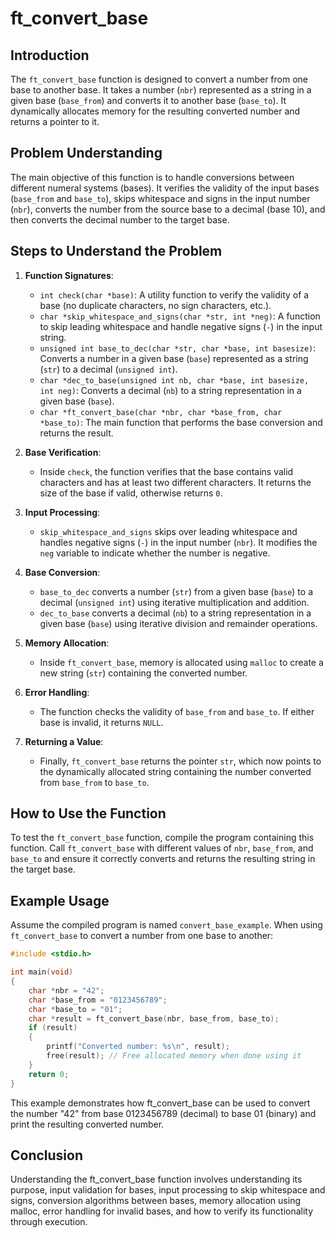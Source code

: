 # ft_convert_base

## Introduction
The `ft_convert_base` function is designed to convert a number from one base to another base. It takes a number (`nbr`) represented as a string in a given base (`base_from`) and converts it to another base (`base_to`). It dynamically allocates memory for the resulting converted number and returns a pointer to it.

## Problem Understanding
The main objective of this function is to handle conversions between different numeral systems (bases). It verifies the validity of the input bases (`base_from` and `base_to`), skips whitespace and signs in the input number (`nbr`), converts the number from the source base to a decimal (base 10), and then converts the decimal number to the target base.

## Steps to Understand the Problem

1. **Function Signatures**:
   - `int check(char *base)`: A utility function to verify the validity of a base (no duplicate characters, no sign characters, etc.).
   - `char *skip_whitespace_and_signs(char *str, int *neg)`: A function to skip leading whitespace and handle negative signs (`-`) in the input string.
   - `unsigned int base_to_dec(char *str, char *base, int basesize)`: Converts a number in a given base (`base`) represented as a string (`str`) to a decimal (`unsigned int`).
   - `char *dec_to_base(unsigned int nb, char *base, int basesize, int neg)`: Converts a decimal (`nb`) to a string representation in a given base (`base`).
   - `char *ft_convert_base(char *nbr, char *base_from, char *base_to)`: The main function that performs the base conversion and returns the result.

2. **Base Verification**:
   - Inside `check`, the function verifies that the base contains valid characters and has at least two different characters. It returns the size of the base if valid, otherwise returns `0`.

3. **Input Processing**:
   - `skip_whitespace_and_signs` skips over leading whitespace and handles negative signs (`-`) in the input number (`nbr`). It modifies the `neg` variable to indicate whether the number is negative.

4. **Base Conversion**:
   - `base_to_dec` converts a number (`str`) from a given base (`base`) to a decimal (`unsigned int`) using iterative multiplication and addition.
   - `dec_to_base` converts a decimal (`nb`) to a string representation in a given base (`base`) using iterative division and remainder operations.

5. **Memory Allocation**:
   - Inside `ft_convert_base`, memory is allocated using `malloc` to create a new string (`str`) containing the converted number.

6. **Error Handling**:
   - The function checks the validity of `base_from` and `base_to`. If either base is invalid, it returns `NULL`.

7. **Returning a Value**:
   - Finally, `ft_convert_base` returns the pointer `str`, which now points to the dynamically allocated string containing the number converted from `base_from` to `base_to`.

## How to Use the Function
To test the `ft_convert_base` function, compile the program containing this function. Call `ft_convert_base` with different values of `nbr`, `base_from`, and `base_to` and ensure it correctly converts and returns the resulting string in the target base.

## Example Usage
Assume the compiled program is named `convert_base_example`. When using `ft_convert_base` to convert a number from one base to another:
```c
#include <stdio.h>

int main(void)
{
    char *nbr = "42";
    char *base_from = "0123456789";
    char *base_to = "01";
    char *result = ft_convert_base(nbr, base_from, base_to);
    if (result)
    {
        printf("Converted number: %s\n", result);
        free(result); // Free allocated memory when done using it
    }
    return 0;
}
```
This example demonstrates how ft_convert_base can be used to convert the number "42" from base 0123456789 (decimal) to base 01 (binary) and print the resulting converted number.

## Conclusion

Understanding the ft_convert_base function involves understanding its purpose, input validation for bases, input processing to skip whitespace and signs, conversion algorithms between bases, memory allocation using malloc, error handling for invalid bases, and how to verify its functionality through execution.
